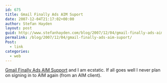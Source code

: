 ```yaml
---
id: 675
title: Gmail Finally Ads AIM Suport
date: 2007-12-04T21:17:02+00:00
author: Stefan Hayden
layout: post
guid: http://www.stefanhayden.com/blog/2007/12/04/gmail-finally-ads-aim-suport/
permalink: /blog/2007/12/04/gmail-finally-ads-aim-suport/
Post:
  - link
categories:
  - web
---
```

<a href="http://gmailblog.blogspot.com/2007/12/gmail-chat-aim-crazy-delicious.html">Gmail Finally Ads AIM Support</a> and I am ecstatic. If all goes well I never plan on signing in to AIM again (from an AIM client).
